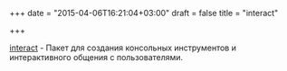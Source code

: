 +++
date = "2015-04-06T16:21:04+03:00"
draft = false
title = "interact"

+++

<p><a href="https://github.com/deiwin/interact">interact</a>&nbsp;- Пакет для создания консольных инструментов и интерактивного общения с пользователями.</p>

